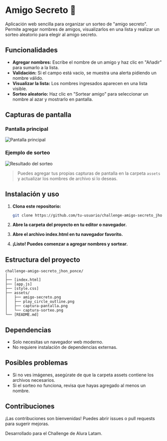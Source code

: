 # Amigo Secreto 🎁

Aplicación web sencilla para organizar un sorteo de "amigo secreto". Permite agregar nombres de amigos, visualizarlos en una lista y realizar un sorteo aleatorio para elegir al amigo secreto.

## Funcionalidades

- **Agregar nombres:** Escribe el nombre de un amigo y haz clic en "Añadir" para sumarlo a la lista.
- **Validación:** Si el campo está vacío, se muestra una alerta pidiendo un nombre válido.
- **Visualizar la lista:** Los nombres ingresados aparecen en una lista visible.
- **Sorteo aleatorio:** Haz clic en "Sortear amigo" para seleccionar un nombre al azar y mostrarlo en pantalla.

## Capturas de pantalla

### Pantalla principal

![Pantalla principal](assets/captura-pantalla.png)

### Ejemplo de sorteo

![Resultado del sorteo](assets/captura-sorteo.png)

> Puedes agregar tus propias capturas de pantalla en la carpeta `assets` y actualizar los nombres de archivo si lo deseas.

## Instalación y uso

1. **Clona este repositorio:**
   ```bash
   git clone https://github.com/tu-usuario/challenge-amigo-secreto_jhon_ponce.git

2. **Abre la carpeta del proyecto en tu editor o navegador.**

3. **Abre el archivo index.html en tu navegador favorito.**

4. **¡Listo! Puedes comenzar a agregar nombres y sortear.**

## Estructura del proyecto

    challenge-amigo-secreto_jhon_ponce/
    │
    ├── [index.html]
    ├── [app.js]
    ├── [style.css]
    ├── assets/
    │   ├── amigo-secreto.png
    │   ├── play_circle_outline.png
    │   ├── captura-pantalla.png
    │   └── captura-sorteo.png
    └── [README.md]
##  Dependencias
- Solo necesitas un navegador web moderno.
- No requiere instalación de dependencias externas.

## Posibles problemas
- Si no ves imágenes, asegúrate de que la carpeta assets contiene los archivos necesarios.
- Si el sorteo no funciona, revisa que hayas agregado al menos un nombre.

## Contribuciones
¡Las contribuciones son bienvenidas! Puedes abrir issues o pull requests para sugerir mejoras.


Desarrollado para el Challenge de Alura Latam.